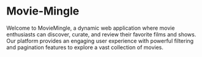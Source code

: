 # Movie-Mingle
Welcome to MovieMingle, a dynamic web application where movie enthusiasts can discover, curate, and review their favorite films and shows. Our platform provides an engaging user experience with powerful filtering and pagination features to explore a vast collection of movies.

